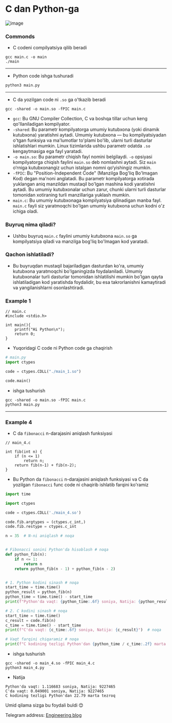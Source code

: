 # C dan Python-ga

![image](https://github.com/user-attachments/assets/d05f9c22-b8e2-4a8e-af88-0e74170cbfdd)

### Commonds
- C codeni compilyatsiya qilib beradi
```shell
gcc main.c -o main
./main
```
--- 
- Python code ishga tushuradi
```shell
python3 main.py
```
---
- C da yozilgan code ni `.so` ga o'tkazib beradi
```shell
gcc -shared -o main.so -fPIC main.c
```
- `gcc`: Bu GNU Compiler Collection, C va boshqa tillar uchun keng qo'llaniladigan kompilyator.
- `-shared`: Bu parametr kompilyatorga umumiy kutubxona (yoki dinamik kutubxona) yaratishni aytadi. Umumiy kutubxona — bu kompilyatsiyadan o'tgan funksiya va ma'lumotlar to'plami bo'lib, ularni turli dasturlar ishlatishlari mumkin. Linux tizimlarida ushbu parametr odatda `.so` kengaytmasiga ega fayl yaratadi.
- `-o main.so`: Bu parametr chiqish fayl nomini belgilaydi. `-o` opsiyasi kompilyatorga chiqish faylini `main.so` deb nomlashni aytadi. Siz `main` o‘rniga kutubxonangiz uchun istalgan nomni qo‘yishingiz mumkin.
- `-fPIC`: Bu "Position-Independent Code" (Manzilga Bog'liq Bo'lmagan Kod) degan ma'noni anglatadi. Bu parametr kompilyatorga xotirada yuklangan aniq manzildan mustaqil bo'lgan mashina kodi yaratishni aytadi. Bu umumiy kutubxonalar uchun zarur, chunki ularni turli dasturlar tomonidan xotiraning turli manzillariga yuklash mumkin.
- `main.c`: Bu umumiy kutubxonaga kompilyatsiya qilinadigan manba fayl. `main.c` fayli siz yaratmoqchi bo'lgan umumiy kutubxona uchun kodni o'z ichiga oladi.
### Buyruq nima qiladi?
- Ushbu buyruq `main.c` faylini umumiy kutubxona `main.so` ga kompilyatsiya qiladi va manzilga bog'liq bo'lmagan kod yaratadi.

### Qachon ishlatiladi?
- Bu buyruqdan mustaqil bajariladigan dasturdan ko'ra, umumiy kutubxona yaratmoqchi bo'lganingizda foydalaniladi. Umumiy kutubxonalar turli dasturlar tomonidan ishlatilishi mumkin bo'lgan qayta ishlatiladigan kod yaratishda foydalidir, bu esa takrorlanishni kamaytiradi va yangilanishlarni osonlashtiradi.

### Example 1
```shell
// main.c
#include <stdio.h>

int main(){
    printf("Hi Python\n");
    return 0;
}
```
- Yuqoridagi C code ni Python code ga chaqirish
```python
# main.py
import ctypes

code = ctypes.CDLL("./main_1.so")

code.main()
```
- ishga tushurish 
```shell
gcc -shared -o main.so -fPIC main.c
python3 main.py
```
---

### Example 4

- C da `fibonacci` n-darajasini aniqlash funksiyasi
```shell
// main_4.c

int fib(int n) {
    if (n <= 1)
        return n;
    return fib(n-1) + fib(n-2);
}
```
- Bu Python da `fibonacci` n-darajasini aniqlash funksiyasi va C da yozilgan `fibonacci` func code ni chaqirib ishlatib farqini ko'ramiz
```python
import time

import ctypes

code = ctypes.CDLL('./main_4.so')

code.fib.argtypes = (ctypes.c_int,)
code.fib.restype = ctypes.c_int

n = 35  # N-ni aniqlash # noqa


# Fibonacci sonini Python'da hisoblash # noqa
def python_fib(n):
    if n <= 1:
        return n
    return python_fib(n - 1) + python_fib(n - 2)


# 1. Python kodini sinash # noqa
start_time = time.time()
python_result = python_fib(n)
python_time = time.time() - start_time
print(f"Python'da vaqt: {python_time:.6f} soniya, Natija: {python_result}")  # noqa

# 2. C kodini sinash # noqa
start_time = time.time()
c_result = code.fib(n)
c_time = time.time() - start_time
print(f"C'da vaqt: {c_time:.6f} soniya, Natija: {c_result}")  # noqa

# Vaqt farqini chiqaramiz # noqa
print(f"C kodining tezligi Python'dan {python_time / c_time:.2f} marta tezroq")  # noqa
```
- ishga tushurish 
```shell
gcc -shared -o main_4.so -fPIC main_4.c
python3 main_4.py
```
- Natija
```
Python'da vaqt: 1.116683 soniya, Natija: 9227465
C'da vaqt: 0.049001 soniya, Natija: 9227465
C kodining tezligi Python'dan 22.79 marta tezroq

```
Umid qilama sizga bu foydali buldi 😊 

Telegram address: [Engineering blog](https://t.me/musharrafme)
